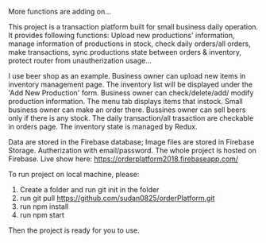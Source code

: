 More functions are adding on...

This project is a transaction platform built for small business daily operation. It provides following functions: Upload new productions' information, manage information of productions in stock, check daily orders/all orders, make transactions, sync productions state between orders & inventory, protect router from unautherization usage...

I use beer shop as an example. Business owner can upload new items in inventory management page. The inventory list will be displayed under the 'Add New Production' form. Business owner can check/delete/add/ modify production information. The menu tab displays items that instock. Small business owner can make an order there. Bussines owner can sell beers  only if there is any stock. The daily transaction/all trasaction are checkable in orders page. The inventory state is managed by Redux.

Data are stored in the Firebase database; Image files are stored in Firebase Storage. Autherization with email/password. The whole project is hosted on Firebase. Live show here: https://orderplatform2018.firebaseapp.com/

To run project on local machine, please:

1. Create a folder and run git init in the folder
2. run git pull https://github.com/sudan0825/orderPlatform.git
3. run npm install 
5. run npm start

Then the project is ready for you to use.